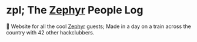 # zpl; The [Zephyr](https://zephyr.hackclub.com/) People Log

🚂 Website for all the cool [Zephyr](https://zephyr.hackclub.com/) guests; Made in a day on a train across the country with 42 other hackclubbers.
